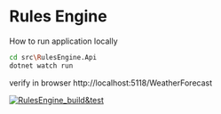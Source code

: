 # Rules Engine

How to run application locally

```bash
cd src\RulesEngine.Api
dotnet watch run
```

verify in browser http://localhost:5118/WeatherForecast

[![RulesEngine_build&test](https://github.com/artdolya/rulesengine/actions/workflows/build-verification.yml/badge.svg)](https://github.com/artdolya/rulesengine/actions/workflows/build-verification.yml)
